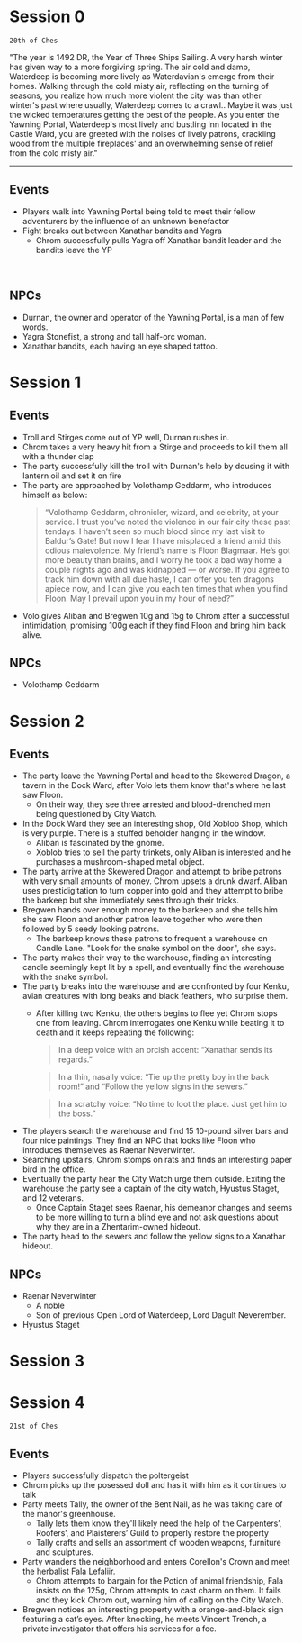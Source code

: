 # Session 0 #
`20th of Ches`

"The year is 1492 DR, the Year of Three Ships Sailing. A very harsh winter has given way to a more forgiving spring.  The air cold and damp, Waterdeep is becoming more lively as Waterdavian's emerge from their homes.  Walking through the cold misty air, reflecting on the turning of seasons, you realize how much more violent the city was than other winter's past where usually, Waterdeep comes to a crawl.. Maybe it was just the wicked temperatures getting the best of the people.  As you enter the Yawning Portal, Waterdeep's most lively and bustling inn located in the Castle Ward, you are greeted with the noises of lively patrons, crackling wood from the multiple fireplaces' and an overwhelming sense of relief from the cold misty air."
***

## Events ##
- Players walk into Yawning Portal being told to meet their fellow adventurers by the influence of an unknown benefactor  
- Fight breaks out between Xanathar bandits and Yagra
  - Chrom successfully pulls Yagra off Xanathar bandit leader and the bandits leave the YP
<br>

## NPCs ##
 - Durnan, the owner and operator of the Yawning Portal, is a man of few words.
 - Yagra Stonefist, a strong and tall half-orc woman.
 - Xanathar bandits, each having an eye shaped tattoo.

# Session 1 #
## Events ##
- Troll and Stirges come out of YP well, Durnan rushes in.
- Chrom takes a very heavy hit from a Stirge and proceeds to kill them all with a thunder clap
- The party successfully kill the troll with Durnan's help by dousing it with lantern oil and set it on fire
- The party are approached by Volothamp Geddarm, who introduces himself as below:
    > “Volothamp Geddarm, chronicler, wizard, and celebrity, at your service. I trust you’ve noted the violence in our fair city these past tendays. I haven’t seen so much blood since my last visit to Baldur’s Gate! But now I fear I have misplaced a friend amid this odious malevolence.
    > My friend’s name is Floon Blagmaar. He’s got more beauty than brains, and I worry he took a bad way home a couple nights ago and was kidnapped — or worse. If you agree to track him down with all due haste, I can offer you ten dragons apiece now, and I can give you each ten times that when you find Floon. May I prevail upon you in my hour of need?”
- Volo gives Aliban and Bregwen 10g and 15g to Chrom after a successful intimidation, promising 100g each if they find Floon and bring him back alive.

## NPCs ##
- Volothamp Geddarm

# Session 2 #

## Events ##
- The party leave the Yawning Portal and head to the Skewered Dragon, a tavern in the Dock Ward, after Volo lets them know that's where he last saw Floon.
  - On their way, they see three arrested and blood-drenched men being questioned by City Watch.
- In the Dock Ward they see an interesting shop, Old Xoblob Shop, which is very purple.  There is a stuffed beholder hanging in the window.
  - Aliban is fascinated by the gnome.
  - Xoblob tries to sell the party trinkets, only Aliban is interested and he purchases a mushroom-shaped metal object.
- The party arrive at the Skewered Dragon and attempt to bribe patrons with very small amounts of money.  Chrom upsets a drunk dwarf.  Aliban uses prestidigitation to turn copper into gold and they attempt to bribe the barkeep but she immediately sees through their tricks.
- Bregwen hands over enough money to the barkeep and she tells him she saw Floon and another patron leave together who were then followed by 5 seedy looking patrons.
  - The barkeep knows these patrons to frequent a warehouse on Candle Lane.  "Look for the snake symbol on the door", she says.
- The party makes their way to the warehouse, finding an interesting candle seemingly kept lit by a spell, and eventually find the warehouse with the snake symbol.
- The party breaks into the warehouse and are confronted by four Kenku, avian creatures with long beaks and black feathers, who surprise them.
  - After killing two Kenku, the others begins to flee yet Chrom stops one from leaving.  Chrom interrogates one Kenku while beating it to death and it keeps repeating the following:
  
    > In a deep voice with an orcish accent: “Xanathar sends its regards.”

    > In a thin, nasally voice: “Tie up the pretty boy in the back room!” and “Follow the yellow signs in the sewers.”

    > In a scratchy voice: “No time to loot the place. Just get him to the boss.”
- The players search the warehouse and find 15 10-pound silver bars and four nice paintings.  They find an NPC that looks like Floon who introduces themselves as Raenar Neverwinter.
- Searching upstairs, Chrom stomps on rats and finds an interesting paper bird in the office.
- Eventually the party hear the City Watch urge them outside.  Exiting the warehouse the party see a captain of the city watch, Hyustus Staget, and 12 veterans.
  - Once Captain Staget sees Raenar, his demeanor changes and seems to be more willing to turn a blind eye and not ask questions about why they are in a Zhentarim-owned hideout.
- The party head to the sewers and follow the yellow signs to a Xanathar hideout.


## NPCs ##
- Raenar Neverwinter
  - A noble
  - Son of previous Open Lord of Waterdeep, Lord Dagult Neverember.
- Hyustus Staget 

# Session 3 #

# Session 4 #
`21st of Ches`
## Events ##

- Players successfully dispatch the poltergeist
- Chrom picks up the posessed doll and has it with him as it continues to talk
- Party meets Tally, the owner of the Bent Nail, as he was taking care of the manor's greenhouse.
  - Tally lets them know they'll likely need the help of the Carpenters’, Roofers’, and Plaisterers’ Guild to properly restore the property
  - Tally crafts and sells an assortment of wooden weapons, furniture and sculptures.
- Party wanders the neighborhood and enters Corellon's Crown and meet the herbalist Fala Lefaliir.
  - Chrom attempts to bargain for the Potion of animal friendship, Fala insists on the 125g, Chrom attempts to cast charm on them.  It fails and they kick Chrom out, warning him of calling on the City Watch.
- Bregwen notices an interesting property with a orange-and-black sign featuring a cat’s eyes.  After knocking, he meets Vincent Trench, a private investigator that offers his services for a fee.